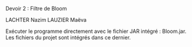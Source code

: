 Devoir 2 : Filtre de Bloom

LACHTER Nazim
LAUZIER Maëva

Exécuter le programme directement avec le fichier JAR intégré : Bloom.jar.
Les fichiers du projet sont intégrés dans ce dernier.
